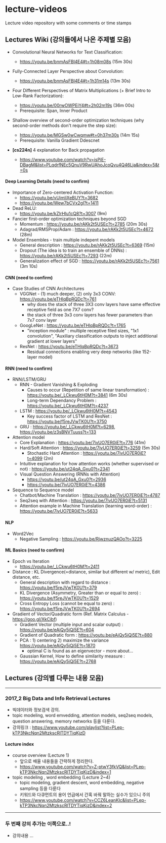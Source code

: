 # lecture-videos
Lecture video repository with some comments or time stamps

## Lectures Wiki (강의들에서 나온 주제별 모음)

* Convolutional Neural Networks for Text Classification:
    - https://youtu.be/bnmAsFBl4E4#t=1h08m08s (15m 30s)

* Fully-Connected Layer Perspective about Convolution:
    - https://youtu.be/bnmAsFBl4E4#t=1h31m14s (13m 30s)

* Four Different Perspectives of Matrix Multiplications (+ Brief Intro to Low-Rank Factorization):
    - https://youtu.be/00rwOWPEiY4#t=2h02m19s (36m 00s)
    - Prerequisite: Span, Inner Product

* Shallow overview of second-order optimization techniques (why second-order methods don't require the step size):
    - https://youtu.be/MGSw0wCwqmw#t=0h37m30s (14m 15s)
    - Prerequisite: Vanilla Gradient Ddescnet

* **[cs224n]** 4 explanation for Back propagation
	- https://www.youtube.com/watch?v=isPiE-DBagM&list=PLqdrfNEc5QnuV9RwUAhoJcoQvu4Q46Lja&index=5&t=0s

#### Deep Learning Details (need to confirm)
* Importance of Zero-centered Activation Function:
    - https://youtu.be/vUimliXeBUY?t=3682
    - https://youtu.be/Wew7bCVx2gI?t=1411
* Dead ReLU:
    - https://youtu.be/kZlrHIu1cQ8?t=3007 (9m)
* Fancier first-order optimization techniques beyond SGD
    - Momentum : https://youtu.be/rAKk2t5USEc?t=2785 (20m 30s)
    - Adagrad/RMSProp/Adam : https://youtu.be/rAKk2t5USEc?t=4672 (28m)
* Model Ensembles - train multiple indepent models
    - General description : https://youtu.be/rAKk2t5USEc?t=6369 (15m)
    - Dropout (The idea is to train an ensemble of DNNs) : https://youtu.be/rAKk2t5USEc?t=7293 (22m)
    - Generalization effect of SGD : https://youtu.be/rAKk2t5USEc?t=7561 (3m 10s)

#### CNN (need to confirm)
* Case Studies of CNN Architectures
    - VGGNet - (1) much deeper, (2) only 3x3 CONV: https://youtu.be/eTHlqBpRQDc?t=761
        + why does the stack of three 3X3 conv layers have same effective receptive field as one 7X7 conv?
        + the stack of three 3x3 conv layers has fewer parameters than 7x7 conv layer
    - GoogLeNet : https://youtu.be/eTHlqBpRQDc?t=1765
        + "inception module" : multiple receptive filed sizes, "1x1 convolution", "Auxiliary classification outputs to inject additional gradient at lower layers"
    - ResNet : https://youtu.be/eTHlqBpRQDc?t=3673
        + Residual connections enabling very deep networks (like 152-layer model)    

#### RNN (need to confirm)
* RNN/LSTM/GRU
    - RNN - Gradient Vanishing & Exploding
       + Causes to occur (Repetition of same linear transformation) : https://youtu.be/_LCkwu6tH0M?t=3841 (6m 30s)
       + Long-term Dependancy Problem : https://youtu.be/_LCkwu6tH0M?t=4237
    - LSTM : https://youtu.be/_LCkwu6tH0M?t=4543
       + Key success factor of LSTM and ResNet : https://youtu.be/f5reJVwTK0U?t=3750
    - GRU : https://youtu.be/_LCkwu6tH0M?t=6298, https://youtu.be/z3sBNVTuuss?t=133
* Attention model
    - Core Explanation : https://youtu.be/7ivUO7ER0iE?t=776 (41m)
    - Hard/Soft Attention : https://youtu.be/7ivUO7ER0iE?t=3259 (5m 30s)
       + Stochastic Hard Attention : https://youtu.be/7ivUO7ER0iE?t=4099 (2m)
    - Intuitive explanation for how attention works (whether supervised or not) : https://youtu.be/ut24qA_Gxu0?t=2341
    - Visual Question Answering (RNNs with Attention)
       + https://youtu.be/ut24qA_Gxu0?t=2936
       + https://youtu.be/7ivUO7ER0iE?t=4386
* Sequence to Sequence model
    - Chatbot/Machine Translation : https://youtu.be/7ivUO7ER0iE?t=4787
    - Seq2seq with Attention : https://youtu.be/7ivUO7ER0iE?t=5131
    - Attention example in Machine Translation (learning word-order) : https://youtu.be/7ivUO7ER0iE?t=5633

#### NLP
* Word2Vec
    - Negative Sampling : https://youtu.be/RjwznuzQAOo?t=3225

#### ML Basics (need to confirm)
* Epoch vs Iteration
    - https://youtu.be/_LCkwu6tH0M?t=2411
* Distance : KL Divergence(=distance, similar but different w/ metric), Edit distance, etc.
    - General description with regard to distance : https://youtu.be/f5reJVwTK0U?t=379
    - KL Divergence (Asymmetry, Greater than or equal to zero) : https://youtu.be/f5reJVwTK0U?t=1529
    - Cross Entropy Loss (cannot be equal to zero) : https://youtu.be/f5reJVwTK0U?t=2694
* Gradient of Vector/Quadratic form (Ref. Matrix Calculus - https://goo.gl/XkCibf)
    - Gradient Vector (multiple input and scalar output) : https://youtu.be/eAiQy5iQi5E?t=604
    - Gradient of Quadratic form : https://youtu.be/eAiQy5iQi5E?t=880
    - PCA : 1) centering 2) maximize the variance  https://youtu.be/eAiQy5iQi5E?t=1870
        + optimal C is found as an eigenvector - more about...
    - Gaussian Kernel, How to define similarity measure : https://youtu.be/eAiQy5iQi5E?t=2768
    
## Lectures (강의별 다루는 내용 모음)
--- 
### 2017_2 Big Data and Info Retrieval Lectures
* 빅데이터와 정보검색 강의.
* topic modeling, word emvedding, attention models, seq2seq models, question answering, memory networks 등을 다룬다.
* 강의링크 : https://www.youtube.com/playlist?list=PLep-kTP3NkcNqn2MtzkscRlTDYTiqKjzD


#### Lecture index
* course overview (Lecture 1)
    - 앞으로 배울 내용들을 간략하게 정리한다.
    - https://www.youtube.com/watch?v=Z-ptwY3fkVQ&list=PLep-kTP3NkcNqn2MtzkscRlTDYTiqKjzD&index=1
* topic modeling , word embedding (Lecture 2~4)
    - topic modeling, gradient descent, word embedding, negative sampling 등을 다룬다
    - 키워드와 다큐먼트의 용어 언급에서 간혹 바꿔 말하는 실수가 있으니 주의
    - https://www.youtube.com/watch?v=CCZ6LeanKIc&list=PLep-kTP3NkcNqn2MtzkscRlTDYTiqKjzD&index=2

---

### 두 번째 강의 추가는 이쪽으로..!
* 강의내용 ...
